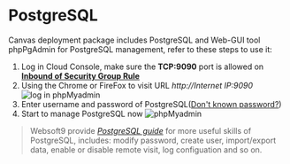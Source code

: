 # PostgreSQL

Canvas deployment package includes PostgreSQL and Web-GUI tool phpPgAdmin for PostgreSQL management, refer to these steps to use it:

1. Log in Cloud Console, make sure the **TCP:9090** port is allowed on **[Inbound of Security Group Rule](https://support.websoft9.com/docs/faq/tech-instance.html)**
2. Using the Chrome or FireFox to visit URL *http://Internet IP:9090*
  ![log in phpMyadmin](https://libs.websoft9.com/Websoft9/DocsPicture/en/postgresql/phppgadmin-login-websoft9.png)
3. Enter username and password of PostgreSQL([Don't known password?](/stack-accounts.md))
4. Start to manage PostgreSQL now
  ![phpMyadmin](https://libs.websoft9.com/Websoft9/DocsPicture/en/postgresql/phppgadmin-console-websoft9.png)

> Websoft9 provide *[PostgreSQL guide](https://support.websoft9.com/docs/postgresql/admin-phpmyadmin.html)* for more useful skills of PostgreSQL, includes: modify password, create user, import/export data, enable or disable remote visit, log configuation and so on.
